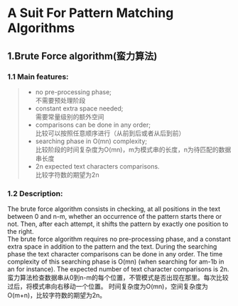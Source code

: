 A Suit For Pattern Matching Algorithms
===
1.Brute Force algorithm(蛮力算法)
---
### 1.1 Main features:
> * no pre-processing phase;<br/>
> 不需要预处理阶段
> * constant extra space needed;<br/>
> 需要常量级别的额外空间
> * comparisons can be done in any order;<br/>
> 比较可以按照任意顺序进行（从前到后或者从后到前）
> * searching phase in O(mn) complexity;<br/>
> 比较阶段的时间复杂度为O(mn)，m为模式串的长度，n为待匹配的数据串长度
> * 2n expected text characters comparisons.<br/>
> 比较字符数的期望为2n<br/>

### 1.2 Description:
The brute force algorithm consists in checking, at all positions in the text between 0 and n-m, whether an occurrence of the pattern starts there or not.
Then, after each attempt, it shifts the pattern by exactly one position to the right.<br/>
The brute force algorithm requires no pre-processing phase, and a constant extra space in addition to the pattern and the text. 
During the searching phase the text character comparisons can be done in any order. 
The time complexity of this searching phase is O(mn) (when searching for am-1b in an for instance). The expected number of text character comparisons is 2n.<br/>
蛮力算法检查数据串从0到n-m的每个位置，不管模式是否出现在那里。每次比较过后，将模式串向右移动一个位置。
时间复杂度为O(mn)，空间复杂度为O(m+n)，比较字符数的期望为2n。